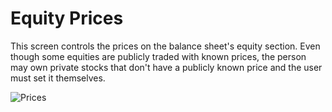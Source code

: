 # Equity Prices

This screen controls the prices on the balance sheet's equity section. Even though some equities are publicly traded with known prices, the person may own private stocks that don't have a publicly known price and the user must set it themselves.

![Prices](https://imgur.com/MGrpQEI.jpg)